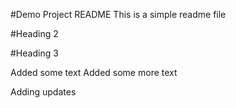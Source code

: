#Demo Project README
This is a simple readme file

#Heading 2

#Heading 3

Added some text
Added some more text

Adding updates